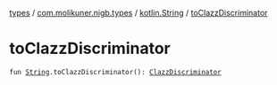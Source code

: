 [types](../../index.md) / [com.molikuner.nigb.types](../index.md) / [kotlin.String](index.md) / [toClazzDiscriminator](./to-clazz-discriminator.md)

# toClazzDiscriminator

`fun `[`String`](https://kotlinlang.org/api/latest/jvm/stdlib/kotlin/-string/index.html)`.toClazzDiscriminator(): `[`ClazzDiscriminator`](../-clazz-discriminator/index.md)
